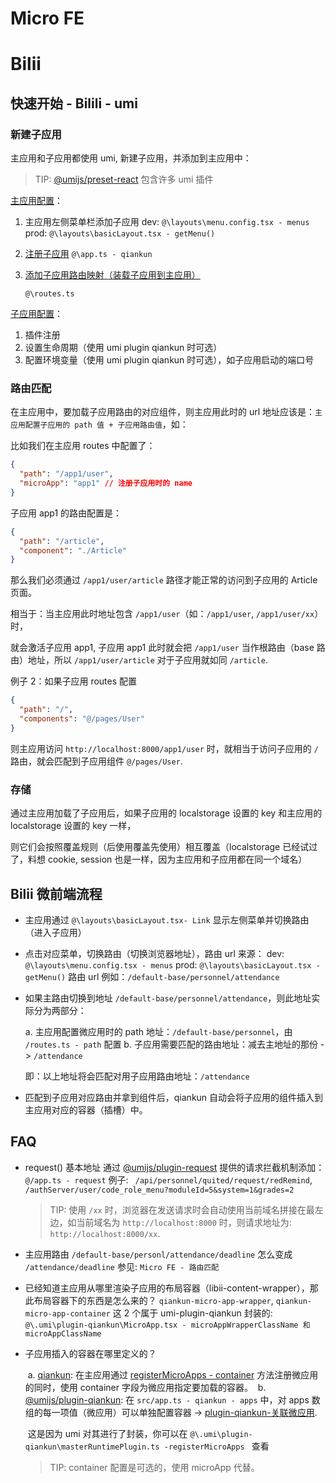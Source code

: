 # Micro FE

# Bilii

## 快速开始 - Bilili - umi

### 新建子应用

主应用和子应用都使用 umi, 新建子应用，并添加到主应用中：

> TIP: [@umijs/preset-react](https://v3.umijs.org/zh-CN/plugins/preset-react) 包含许多 umi 插件

[主应用配置](https://v3.umijs.org/zh-CN/plugins/plugin-qiankun#%E4%B8%BB%E5%BA%94%E7%94%A8%E9%85%8D%E7%BD%AE)：

1. 主应用左侧菜单栏添加子应用
   dev: `@\layouts\menu.config.tsx - menus`
   prod: `@\layouts\basicLayout.tsx - getMenu()`

2. [注册子应用](https://v3.umijs.org/zh-CN/plugins/plugin-qiankun#%E7%AC%AC%E4%B8%80%E6%AD%A5%EF%BC%9A%E6%B3%A8%E5%86%8C%E5%AD%90%E5%BA%94%E7%94%A8)
   `@\app.ts - qiankun`

3. [添加子应用路由映射（装载子应用到主应用）](https://v3.umijs.org/zh-CN/plugins/plugin-qiankun#%E7%AC%AC%E4%BA%8C%E6%AD%A5%EF%BC%9A%E8%A3%85%E8%BD%BD%E5%AD%90%E5%BA%94%E7%94%A8)

   `@\routes.ts`

[子应用配置](https://v3.umijs.org/zh-CN/plugins/plugin-qiankun#%E5%AD%90%E5%BA%94%E7%94%A8%E9%85%8D%E7%BD%AE)：

1. 插件注册
2. 设置生命周期（使用 umi plugin qiankun 时可选）
3. 配置环境变量（使用 umi plugin qiankun 时可选），如子应用启动的端口号

### 路由匹配

在主应用中，要加载子应用路由的对应组件，则主应用此时的 url 地址应该是：`主应用配置子应用的 path 值 + 子应用路由值`，如：

比如我们在主应用 routes 中配置了：

```json
{
  "path": "/app1/user",
  "microApp": "app1" // 注册子应用时的 name
}
```

子应用 app1 的路由配置是：

```json
{
  "path": "/article",
  "component": "./Article"
}
```

那么我们必须通过 `/app1/user/article` 路径才能正常的访问到子应用的 Article 页面。

相当于：当主应用此时地址包含 `/app1/user`（如：`/app1/user`, `/app1/user/xx`）时，

就会激活子应用 app1, 子应用 app1 此时就会把 `/app1/user` 当作根路由（base 路由）地址，所以 `/app1/user/article` 对于子应用就如同 `/article`.

例子 2：如果子应用 routes 配置

```json
{
  "path": "/",
  "components": "@/pages/User"
}
```

则主应用访问 `http://localhost:8000/app1/user` 时，就相当于访问子应用的 `/` 路由，就会匹配到子应用组件 `@/pages/User`.

### 存储

通过主应用加载了子应用后，如果子应用的 localstorage 设置的 key 和主应用的 localstorage 设置的 key 一样，

则它们会按照覆盖规则（后使用覆盖先使用）相互覆盖（localstorage 已经试过了，料想 cookie, session 也是一样，因为主应用和子应用都在同一个域名）

## Bilii 微前端流程

- 主应用通过 `@\layouts\basicLayout.tsx- Link` 显示左侧菜单并切换路由（进入子应用）

- 点击对应菜单，切换路由（切换浏览器地址），路由 url 来源：
  dev: `@\layouts\menu.config.tsx - menus`
  prod: `@\layouts\basicLayout.tsx - getMenu()`
  路由 url 例如：`/default-base/personnel/attendance`

- 如果主路由切换到地址 `/default-base/personnel/attendance`，则此地址实际分为两部分：

  a. 主应用配置微应用时的 path 地址：`/default-base/personnel`，由 `/routes.ts - path` 配置
  b. 子应用需要匹配的路由地址：减去主地址的那份 -> `/attendance`

  即：以上地址将会匹配对用子应用路由地址：`/attendance`

- 匹配到子应用对应路由并拿到组件后，qiankun 自动会将子应用的组件插入到主应用对应的容器（插槽）中。

## FAQ

- request() 基本地址
  通过 [@umijs/plugin-request](https://v3.umijs.org/zh-CN/plugins/plugin-request#requestinterceptors) 提供的请求拦截机制添加：`@/app.ts - request`
  例子: ` /api/personnel/quited/request/redRemind`, `/authServer/user/code_role_menu?moduleId=5&system=1&grades=2`

  > TIP: 使用 `/xx` 时，浏览器在发送请求时会自动使用当前域名拼接在最左边，如当前域名为 `http://localhost:8000` 时，则请求地址为: `http://localhost:8000/xx`.

- 主应用路由 `/default-base/personl/attendance/deadline` 怎么变成 `/attendance/deadline`
  参见: `Micro FE - 路由匹配`

- 已经知道主应用从哪里渲染子应用的布局容器（libii-content-wrapper），那此布局容器下的东西是怎么来的？
  `qiankun-micro-app-wrapper`, `qiankun-micro-app-container` 这 2 个属于 umi-plugin-qiankun 封装的: `@\.umi\plugin-qiankun\MicroApp.tsx - microAppWrapperClassName 和 microAppClassName`

- 子应用插入的容器在哪里定义的？

  ​ a. [qiankun](https://qiankun.umijs.org/zh/api#registermicroappsapps-lifecycles): 在主应用通过 [registerMicroApps - container](https://qiankun.umijs.org/zh/api#registermicroappsapps-lifecycles) 方法注册微应用的同时，使用 container 字段为微应用指定要加载的容器。
  ​ b. [@umijs/plugin-qiankun](https://v3.umijs.org/zh-CN/plugins/plugin-qiankun#%E5%8D%87%E7%BA%A7%E6%8C%87%E5%8D%97): 在 `src/app.ts - qiankun - apps` 中，对 apps 数组的每一项值（微应用）可以单独配置容器 -> [plugin-qiankun-关联微应用](https://v3.umijs.org/zh-CN/plugins/plugin-qiankun#%E5%8D%87%E7%BA%A7%E6%8C%87%E5%8D%97).

  ​ 这是因为 umi 对其进行了封装，你可以在 `@\.umi\plugin-qiankun\masterRuntimePlugin.ts -registerMicroApps ` 查看

  > TIP: container 配置是可选的，使用 microApp 代替。
